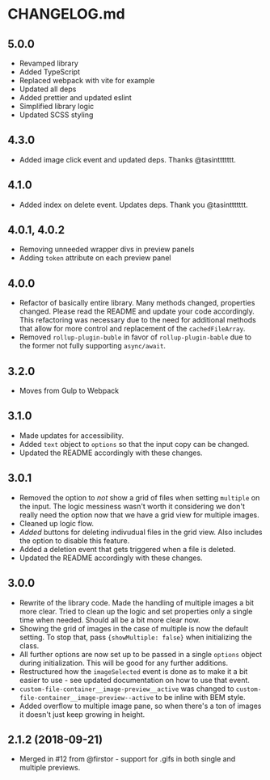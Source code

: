 # CHANGELOG.md

## 5.0.0

- Revamped library
- Added TypeScript
- Replaced webpack with vite for example
- Updated all deps
- Added prettier and updated eslint
- Simplified library logic
- Updated SCSS styling

## 4.3.0

- Added image click event and updated deps. Thanks @tasinttttttt.

## 4.1.0

- Added index on delete event. Updates deps. Thank you @tasinttttttt.

## 4.0.1, 4.0.2

- Removing unneeded wrapper divs in preview panels
- Adding `token` attribute on each preview panel

## 4.0.0

- Refactor of basically entire library. Many methods changed, properties changed. Please read the README and update your code accordingly. This refactoring was necessary due to the need for additional methods that allow for more control and replacement of the `cachedFileArray`.
- Removed `rollup-plugin-buble` in favor of `rollup-plugin-bable` due to the former not fully supporting `async/await`.

## 3.2.0

- Moves from Gulp to Webpack

## 3.1.0

- Made updates for accessibility.
- Added `text` object to `options` so that the input copy can be changed.
- Updated the README accordingly with these changes.

## 3.0.1

- Removed the option to _not_ show a grid of files when setting `multiple` on the input. The logic messiness wasn't worth it considering we don't really need the option now that we have a grid view for multiple images.
- Cleaned up logic flow.
- _Added_ buttons for deleting indivudual files in the grid view. Also includes the option to disable this feature.
- Added a deletion event that gets triggered when a file is deleted.
- Updated the README accordingly with these changes.

## 3.0.0

- Rewrite of the library code. Made the handling of multiple images a bit more clear. Tried to clean up the logic and set properties only a single time when needed. Should all be a bit more clear now.
- Showing the grid of images in the case of multiple is now the default setting. To stop that, pass
  `{showMultiple: false}` when initializing the class.
- All further options are now set up to be passed in a single `options` object during initialization. This will be good for any further additions.
- Restructured how the `imageSelected` event is done as to make it a bit easier to use - see updated documentation on how to use that event.
- `custom-file-container__image-preview__active` was changed to `custom-file-container__image-preview--active` to be inline with BEM style.
- Added overflow to multiple image pane, so when there's a ton of images it doesn't just keep growing in height.

## 2.1.2 (2018-09-21)

- Merged in #12 from @firstor - support for .gifs in both single and multiple previews.
